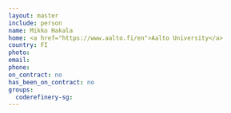 ```yaml
---
layout: master
include: person
name: Mikko Hakala
home: <a href="https://www.aalto.fi/en">Aalto University</a>
country: FI
photo: 
email:
phone:
on_contract: no
has_been_on_contract: no
groups:
  coderefinery-sg: 
---
```


